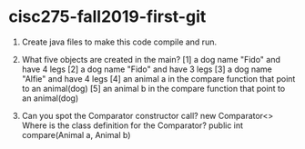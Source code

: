 # cisc275-fall2019-first-git
1. Create java files to make this code compile and run.

2. What five objects are created in the main?
 [1] a dog name "Fido" and have 4 legs
 [2] a dog name "Fido" and have 3 legs
 [3] a dog name "Alfie" and have 4 legs
 [4] an animal a in the compare function that point to an animal(dog)
 [5] an animal b in the compare function that point to an animal(dog)

3. Can you spot the Comparator constructor call?	new Comparator<>
 Where is the class definition for the Comparator?	public int compare(Animal a, Animal b)
